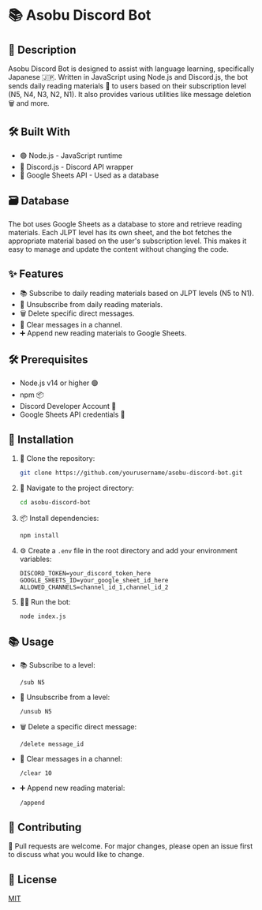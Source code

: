 # 📚 Asobu Discord Bot

## 📝 Description

Asobu Discord Bot is designed to assist with language learning, specifically Japanese 🇯🇵. Written in JavaScript using Node.js and Discord.js, the bot sends daily reading materials 📖 to users based on their subscription level (N5, N4, N3, N2, N1). It also provides various utilities like message deletion 🗑️ and more.

## 🛠️ Built With

- 🟢 Node.js - JavaScript runtime
- 🤖 Discord.js - Discord API wrapper
- 📑 Google Sheets API - Used as a database

## 🗃️ Database

The bot uses Google Sheets as a database to store and retrieve reading materials. Each JLPT level has its own sheet, and the bot fetches the appropriate material based on the user's subscription level. This makes it easy to manage and update the content without changing the code.

## ✨ Features

- 📚 Subscribe to daily reading materials based on JLPT levels (N5 to N1).
- 🛑 Unsubscribe from daily reading materials.
- 🗑️ Delete specific direct messages.
- 🧹 Clear messages in a channel.
- ➕ Append new reading materials to Google Sheets.

## 🛠️ Prerequisites

- Node.js v14 or higher 🟢
- npm 📦
- Discord Developer Account 🤖
- Google Sheets API credentials 📑

## 🚀 Installation

1. 📂 Clone the repository:

    ```bash
    git clone https://github.com/yourusername/asobu-discord-bot.git
    ```

2. 📍 Navigate to the project directory:

    ```bash
    cd asobu-discord-bot
    ```

3. 📦 Install dependencies:

    ```bash
    npm install
    ```

4. ⚙️ Create a `.env` file in the root directory and add your environment variables:

    ```env
    DISCORD_TOKEN=your_discord_token_here
    GOOGLE_SHEETS_ID=your_google_sheet_id_here
    ALLOWED_CHANNELS=channel_id_1,channel_id_2
    ```

5. 🏃‍♂️ Run the bot:

    ```bash
    node index.js
    ```

## 📚 Usage

- 📚 Subscribe to a level:

    ```
    /sub N5
    ```

- 🛑 Unsubscribe from a level:

    ```
    /unsub N5
    ```

- 🗑️ Delete a specific direct message:

    ```
    /delete message_id
    ```

- 🧹 Clear messages in a channel:

    ```
    /clear 10
    ```

- ➕ Append new reading material:

    ```
    /append
    ```

## 👥 Contributing

🤝 Pull requests are welcome. For major changes, please open an issue first to discuss what you would like to change.

## 📄 License

[MIT](https://choosealicense.com/licenses/mit/)
